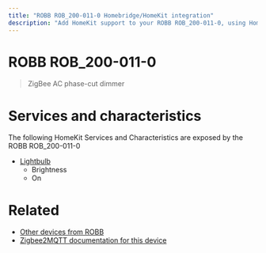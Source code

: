 ```yaml
---
title: "ROBB ROB_200-011-0 Homebridge/HomeKit integration"
description: "Add HomeKit support to your ROBB ROB_200-011-0, using Homebridge, Zigbee2MQTT and homebridge-z2m."
---
```

<!---
This file has been GENERATED using src/docgen/docgen.ts
DO NOT EDIT THIS FILE MANUALLY!
-->
# ROBB ROB_200-011-0
> ZigBee AC phase-cut dimmer


# Services and characteristics
The following HomeKit Services and Characteristics are exposed by
the ROBB ROB_200-011-0

* [Lightbulb](../../light.md)
  * Brightness
  * On


# Related
* [Other devices from ROBB](../index.md#robb)
* [Zigbee2MQTT documentation for this device](https://www.zigbee2mqtt.io/devices/ROB_200-011-0.html)